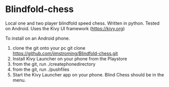 # Blindfold-chess
Local one and two player blindfold speed chess.
Written in python.  Tested on Android.
Uses the Kivy UI framework (https://kivy.org)

To install on an Android phone.
1. clone the git onto your pc
git clone https://github.com/jimstroming/Blindfold-chess.git
2. Install Kivy Launcher on your phone from the Playstore
3. from the git, run 
./createphonedirectory
4. from the git, run 
./pushfiles
5. Start the Kivy Launcher app on your phone.  Blind Chess should be in the menu.
